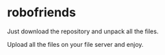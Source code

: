 # robofriends

Just download the repository and unpack all the files. 

Upload all the files on your file server and enjoy. 
